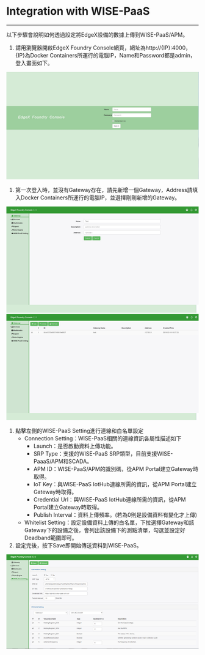 # Integration with WISE-PaaS

---

以下步驟會說明如何透過設定將EdgeX設備的數據上傳到WISE-PaaS/APM。

1. 請用瀏覽器開啟EdgeX Foundry Console網頁，網址為http://{IP}:4000，{IP}為Docker Containers所運行的電腦IP，Name和Password都是admin，登入畫面如下。

![](/assets/login.png)

1. 第一次登入時，並沒有Gateway存在，請先新增一個Gateway，Address請填入Docker Containers所運行的電腦IP，並選擇剛剛新增的Gateway。

![](/assets/gateway1.png)  
![](/assets/gateway2.png)

1. 點擊左側的WISE-PaaS Setting進行連線和白名單設定
   * Connection Setting：WISE-PaaS相關的連線資訊各屬性描述如下
     * Launch：是否啟動資料上傳功能。
     * SRP Type：支援的WISE-PaaS SRP類型，目前支援WISE-PaaaS/APM和SCADA。
     * APM ID：WISE-PaaS/APM的識別碼，從APM Portal建立Gateway時取得。
     * IoT Key：與WISE-PaaS IotHub連線所需的資訊，從APM Portal建立Gateway時取得。
     * Credential Url：與WISE-PaaS IotHub連線所需的資訊，從APM Portal建立Gateway時取得。
     * Publish Interval：資料上傳頻率。\(若為0則是設備資料有變化才上傳\)
   * Whitelist Setting：設定設備資料上傳的白名單，下拉選擇Gateway和該Gateway下的設備之後，會列出該設備下的測點清單，勾選並設定好Deadband範圍即可。
2. 設定完後，按下Save即開始傳送資料到WISE-PaaS。

![](/assets/complete.png)

